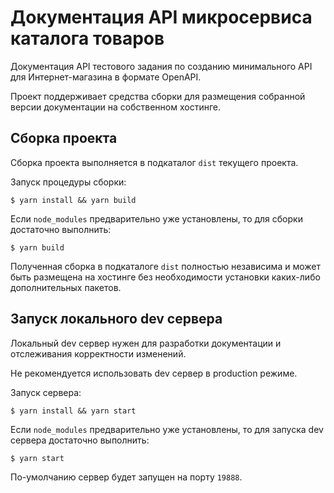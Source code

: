 # Документация API микросервиса каталога товаров

Документация API тестового задания по созданию минимального API для Интернет-магазина в формате OpenAPI.

Проект поддерживает средства сборки для размещения собранной версии документации на собственном хостинге.

## Сборка проекта

Сборка проекта выполняется в подкаталог `dist` текущего проекта.

Запуск процедуры сборки:

```shell
$ yarn install && yarn build
```

Если `node_modules` предварительно уже установлены, то для сборки достаточно выполнить:

```shell
$ yarn build
```

Полученная сборка в подкаталоге `dist` полностью независима и может быть размещена на хостинге без необходимости установки каких-либо дополнительных пакетов.

## Запуск локального dev сервера

Локальный dev сервер нужен для разработки документации и отслеживания корректности изменений.

Не рекомендуется использовать dev сервер в production режиме.

Запуск сервера:

```shell
$ yarn install && yarn start
```

Если `node_modules` предварительно уже установлены, то для запуска dev сервера достаточно выполнить:

```shell
$ yarn start
```

По-умолчанию сервер будет запущен на порту `19888`.
